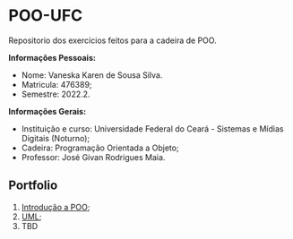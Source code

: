 # POO-UFC
Repositorio dos exercícios feitos para a cadeira de POO. 

**Informações Pessoais:**
- Nome: Vaneska Karen de Sousa Silva.
- Matricula: 476389;
- Semestre: 2022.2.

**Informações Gerais:**
- Instituição e curso: Universidade Federal do Ceará - Sistemas e Mídias Digitais (Noturno);
- Cadeira: Programação Orientada a Objeto;
- Professor: José Givan Rodrigues Maia.

## Portfolio
1. [Introdução a POO](https://github.com/VaneskaSousa/POO-UFC/tree/main/aula-1-introd-poo);
2. [UML](https://github.com/VaneskaSousa/POO-UFC/tree/main/aula-2-uml);
3. TBD
